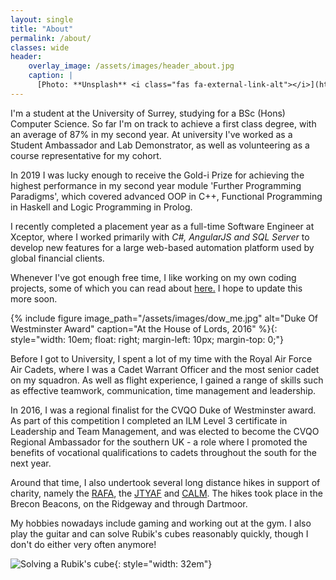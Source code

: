 ```yaml
---
layout: single
title: "About"
permalink: /about/
classes: wide
header:
    overlay_image: /assets/images/header_about.jpg
    caption: |
      [Photo: **Unsplash** <i class="fas fa-external-link-alt"></i>](https://unsplash.com/photos/bUpwY7EdrlQ)
---
```


I'm a student at the University of Surrey, studying for a BSc (Hons) Computer
Science. So far I'm on track to achieve a first class degree, with an average of
87% in my second year. At university I've worked as a Student Ambassador and Lab
Demonstrator, as well as volunteering as a course representative for my cohort.

In 2019 I was lucky enough to receive the Gold-i Prize for achieving the highest
performance in my second year module 'Further Programming Paradigms', which
covered advanced OOP in C++, Functional Programming in Haskell and Logic
Programming in Prolog.

I recently completed a placement year as a full-time Software Engineer at Xceptor, where I
worked primarily with *C#, AngularJS and SQL Server* to develop new features for a
large web-based automation platform used by global financial clients.

Whenever I've got enough free time, I like working on my own coding projects,
some of which you can read about [here.](/projects/) I hope to update this more
soon.

{% include figure image_path="/assets/images/dow_me.jpg" alt="Duke Of
Westminster Award" caption="At the House of Lords, 2016" %}{:
style="width: 10em; float: right; margin-left: 10px; margin-top: 0;"}

Before I got to University, I spent a lot of my time with the Royal Air Force
Air Cadets, where I was a Cadet Warrant Officer and the most senior
cadet on my squadron. As well as flight experience, I gained a range of skills
such as effective teamwork, communication, time management and leadership.

In 2016, I was a regional finalist for the CVQO Duke of Westminster award. As
part of this competition I completed an ILM Level 3 certificate in Leadership
and Team Management, and was elected to become the CVQO Regional Ambassador for
the southern UK - a role where I promoted the benefits of vocational
qualifications to cadets throughout the south for the next year.

Around that time, I also undertook several long distance hikes in support of
charity, namely the [RAFA](https://www.rafa.org.uk/), the
[JTYAF](https://www.jtyaf.org/) and [CALM](https://www.thecalmzone.net/). The
hikes took place in the Brecon Beacons, on the Ridgeway and through Dartmoor.

My hobbies nowadays include gaming and working out at the gym. I also play the
guitar and can solve Rubik's cubes reasonably quickly, though I don't do either
very often anymore!

![Solving a Rubik's cube](/assets/images/cube.gif){: style="width: 32em"}
